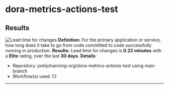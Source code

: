 # dora-metrics-actions-test

## Results

<!-- Start Dora Metrics -->


![Lead time for changes](https://img.shields.io/badge/frequency-0.22%20minutes-brightgreen?logo=github&label=Lead%20time%20for%20changes)
**Definition:** For the primary application or service, how long does it take to go from code committed to code successfully running in production.
**Results:** Lead time for changes is **0.22 minutes** with a **Elite** rating, over the last **30 days**.
**Details**:
- Repository: joshjohanning-org/dora-metrics-actions-test using main branch
- Workflow(s) used: CI
---
<!-- End Dora Metrics -->
